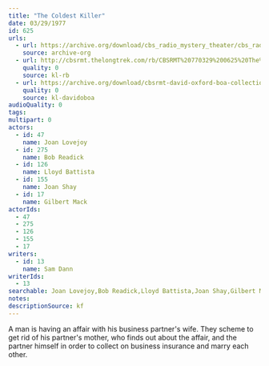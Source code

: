 ```yaml
---
title: "The Coldest Killer"
date: 03/29/1977
id: 625
urls: 
  - url: https://archive.org/download/cbs_radio_mystery_theater/cbs_radio_mystery_theater-0601-0650.zip/cbs_radio_mystery_theater-0601-0650%2Fcbsrmt_0625_the_coldest_killer.mp3
    source: archive-org
  - url: http://cbsrmt.thelongtrek.com/rb/CBSRMT%20770329%200625%20The%20Coldest%20Killer_wbbm_rb.mp3
    quality: 0
    source: kl-rb
  - url: https://archive.org/download/cbsrmt-david-oxford-boa-collection/CBSRMT-770329-0625-The-Coldest-Killer-(128-48)_WBBM-JE-{BoA}.mp3
    quality: 0
    source: kl-davidoboa
audioQuality: 0
tags: 
multipart: 0
actors:  
  - id: 47
    name: Joan Lovejoy  
  - id: 275
    name: Bob Readick  
  - id: 126
    name: Lloyd Battista  
  - id: 155
    name: Joan Shay  
  - id: 17
    name: Gilbert Mack
actorIds:  
  - 47  
  - 275  
  - 126  
  - 155  
  - 17
writers:  
  - id: 13
    name: Sam Dann
writerIds:  
  - 13
searchable: Joan Lovejoy,Bob Readick,Lloyd Battista,Joan Shay,Gilbert Mack Sam Dann
notes: 
descriptionSource: kf
---
```

A man is having an affair with his business partner's wife. They scheme to get rid of his partner's mother, who finds out about the affair, and the partner himself in order to collect on business insurance and marry each other.